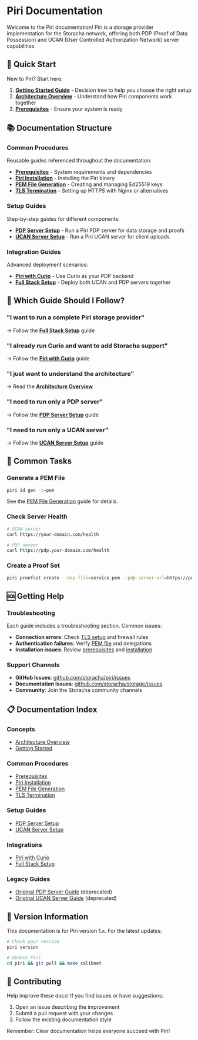 # Piri Documentation

Welcome to the Piri documentation! Piri is a storage provider implementation for the Storacha network, offering both PDP (Proof of Data Possession) and UCAN (User Controlled Authorization Network) server capabilities.

## 🚀 Quick Start

New to Piri? Start here:

1. **[Getting Started Guide](./getting-started.md)** - Decision tree to help you choose the right setup
2. **[Architecture Overview](./architecture.md)** - Understand how Piri components work together
3. **[Prerequisites](./common/prerequisites.md)** - Ensure your system is ready

## 📚 Documentation Structure

### Common Procedures

Reusable guides referenced throughout the documentation:

- **[Prerequisites](./common/prerequisites.md)** - System requirements and dependencies
- **[Piri Installation](./common/piri-installation.md)** - Installing the Piri binary
- **[PEM File Generation](./common/pem-file-generation.md)** - Creating and managing Ed25519 keys
- **[TLS Termination](./common/tls-termination.md)** - Setting up HTTPS with Nginx or alternatives

### Setup Guides

Step-by-step guides for different components:

- **[PDP Server Setup](./guides/pdp-server-piri.md)** - Run a Piri PDP server for data storage and proofs
- **[UCAN Server Setup](./guides/ucan-server.md)** - Run a Piri UCAN server for client uploads

### Integration Guides

Advanced deployment scenarios:

- **[Piri with Curio](./integrations/piri-with-curio.md)** - Use Curio as your PDP backend
- **[Full Stack Setup](./integrations/full-stack-setup.md)** - Deploy both UCAN and PDP servers together

## 🎯 Which Guide Should I Follow?

### "I want to run a complete Piri storage provider"
→ Follow the **[Full Stack Setup](./integrations/full-stack-setup.md)** guide

### "I already run Curio and want to add Storacha support"
→ Follow the **[Piri with Curio](./integrations/piri-with-curio.md)** guide

### "I just want to understand the architecture"
→ Read the **[Architecture Overview](./architecture.md)**

### "I need to run only a PDP server"
→ Follow the **[PDP Server Setup](./guides/pdp-server-piri.md)** guide

### "I need to run only a UCAN server"
→ Follow the **[UCAN Server Setup](./guides/ucan-server.md)** guide

## 🔧 Common Tasks

### Generate a PEM File
```bash
piri id gen -t=pem
```
See the [PEM File Generation](./common/pem-file-generation.md) guide for details.

### Check Server Health
```bash
# UCAN server
curl https://your-domain.com/health

# PDP server
curl https://pdp.your-domain.com/health
```

### Create a Proof Set
```bash
piri proofset create --key-file=service.pem --pdp-server-url=https://pdp-domain.com
```

## 🆘 Getting Help

### Troubleshooting

Each guide includes a troubleshooting section. Common issues:

- **Connection errors**: Check [TLS setup](./common/tls-termination.md) and firewall rules
- **Authentication failures**: Verify [PEM file](./common/pem-file-generation.md) and delegations
- **Installation issues**: Review [prerequisites](./common/prerequisites.md) and [installation](./common/piri-installation.md)

### Support Channels

- **GitHub Issues**: [github.com/storacha/piri/issues](https://github.com/storacha/piri/issues)
- **Documentation Issues**: [github.com/storacha/storage/issues](https://github.com/storacha/storage/issues)
- **Community**: Join the Storacha community channels

## 📋 Documentation Index

### Concepts
- [Architecture Overview](./architecture.md)
- [Getting Started](./getting-started.md)

### Common Procedures
- [Prerequisites](./common/prerequisites.md)
- [Piri Installation](./common/piri-installation.md)
- [PEM File Generation](./common/pem-file-generation.md)
- [TLS Termination](./common/tls-termination.md)

### Setup Guides
- [PDP Server Setup](./guides/pdp-server-piri.md)
- [UCAN Server Setup](./guides/ucan-server.md)

### Integrations
- [Piri with Curio](./integrations/piri-with-curio.md)
- [Full Stack Setup](./integrations/full-stack-setup.md)

### Legacy Guides
- [Original PDP Server Guide](./PIRI-PDP-SERVER-GUIDE.md) (deprecated)
- [Original UCAN Server Guide](./PIRI-UCAN-SERVER-GUIDE.md) (deprecated)

## 🔄 Version Information

This documentation is for Piri version 1.x. For the latest updates:

```bash
# Check your version
piri version

# Update Piri
cd piri && git pull && make calibnet
```

## 📝 Contributing

Help improve these docs! If you find issues or have suggestions:

1. Open an issue describing the improvement
2. Submit a pull request with your changes
3. Follow the existing documentation style

Remember: Clear documentation helps everyone succeed with Piri!